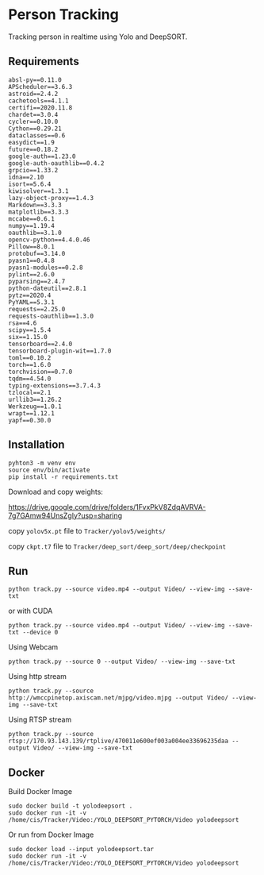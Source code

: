 # Person Tracking

Tracking person in realtime using Yolo and DeepSORT.

## Requirements
```
absl-py==0.11.0
APScheduler==3.6.3
astroid==2.4.2
cachetools==4.1.1
certifi==2020.11.8
chardet==3.0.4
cycler==0.10.0
Cython==0.29.21
dataclasses==0.6
easydict==1.9
future==0.18.2
google-auth==1.23.0
google-auth-oauthlib==0.4.2
grpcio==1.33.2
idna==2.10
isort==5.6.4
kiwisolver==1.3.1
lazy-object-proxy==1.4.3
Markdown==3.3.3
matplotlib==3.3.3
mccabe==0.6.1
numpy==1.19.4
oauthlib==3.1.0
opencv-python==4.4.0.46
Pillow==8.0.1
protobuf==3.14.0
pyasn1==0.4.8
pyasn1-modules==0.2.8
pylint==2.6.0
pyparsing==2.4.7
python-dateutil==2.8.1
pytz==2020.4
PyYAML==5.3.1
requests==2.25.0
requests-oauthlib==1.3.0
rsa==4.6
scipy==1.5.4
six==1.15.0
tensorboard==2.4.0
tensorboard-plugin-wit==1.7.0
toml==0.10.2
torch==1.6.0
torchvision==0.7.0
tqdm==4.54.0
typing-extensions==3.7.4.3
tzlocal==2.1
urllib3==1.26.2
Werkzeug==1.0.1
wrapt==1.12.1
yapf==0.30.0
```

## Installation

```
pyhton3 -m venv env
source env/bin/activate
pip install -r requirements.txt
```
Download and copy weights:

https://drive.google.com/drive/folders/1FvxPkV8ZdqAVRVA-7g7GAmw94UnsZgly?usp=sharing

copy `yolov5x.pt` file to `Tracker/yolov5/weights/`

copy `ckpt.t7` file to `Tracker/deep_sort/deep_sort/deep/checkpoint`


## Run 
```
python track.py --source video.mp4 --output Video/ --view-img --save-txt 
```
or with CUDA
```
python track.py --source video.mp4 --output Video/ --view-img --save-txt --device 0
```
Using Webcam
```
python track.py --source 0 --output Video/ --view-img --save-txt
```
Using http stream
```
python track.py --source http://wmccpinetop.axiscam.net/mjpg/video.mjpg --output Video/ --view-img --save-txt
```
Using RTSP stream
```
python track.py --source rtsp://170.93.143.139/rtplive/470011e600ef003a004ee33696235daa --output Video/ --view-img --save-txt
```
## Docker
Build Docker Image
``` 
sudo docker build -t yolodeepsort .
sudo docker run -it -v /home/cis/Tracker/Video:/YOLO_DEEPSORT_PYTORCH/Video yolodeepsort
```
Or run from Docker Image
```
sudo docker load --input yolodeepsort.tar 
sudo docker run -it -v /home/cis/Tracker/Video:/YOLO_DEEPSORT_PYTORCH/Video yolodeepsort
```


